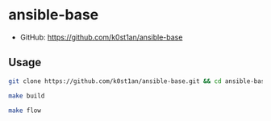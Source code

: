 # ansible-base

- GitHub: https://github.com/k0st1an/ansible-base

## Usage

```sh
git clone https://github.com/k0st1an/ansible-base.git && cd ansible-base
```

```sh
make build
```

```sh
make flow
```
